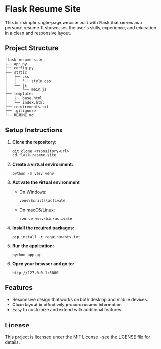 # Flask Resume Site

This is a simple single-page website built with Flask that serves as a personal resume. It showcases the user's skills, experience, and education in a clean and responsive layout.

## Project Structure

```
flask-resume-site
├── app.py
├── config.py
├── static
│   ├── css
│   │   └── style.css
│   └── js
│       └── main.js
├── templates
│   ├── base.html
│   └── index.html
├── requirements.txt
├── .gitignore
└── README.md
```

## Setup Instructions

1. **Clone the repository:**
   ```
   git clone <repository-url>
   cd flask-resume-site
   ```

2. **Create a virtual environment:**
   ```
   python -m venv venv
   ```

3. **Activate the virtual environment:**
   - On Windows:
     ```
     venv\Scripts\activate
     ```
   - On macOS/Linux:
     ```
     source venv/bin/activate
     ```

4. **Install the required packages:**
   ```
   pip install -r requirements.txt
   ```

5. **Run the application:**
   ```
   python app.py
   ```

6. **Open your browser and go to:**
   ```
   http://127.0.0.1:5000
   ```

## Features

- Responsive design that works on both desktop and mobile devices.
- Clean layout to effectively present resume information.
- Easy to customize and extend with additional features.

## License

This project is licensed under the MIT License - see the LICENSE file for details.